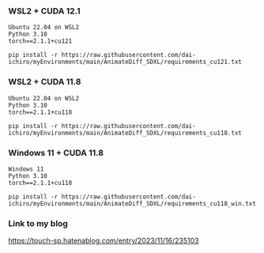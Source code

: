 ### WSL2 + CUDA 12.1
~~~
Ubuntu 22.04 on WSL2
Python 3.10
torch==2.1.1+cu121
~~~

~~~
pip install -r https://raw.githubusercontent.com/dai-ichiro/myEnvironments/main/AnimateDiff_SDXL/requirements_cu121.txt
~~~

### WSL2 + CUDA 11.8
~~~
Ubuntu 22.04 on WSL2
Python 3.10
torch==2.1.1+cu118
~~~

~~~
pip install -r https://raw.githubusercontent.com/dai-ichiro/myEnvironments/main/AnimateDiff_SDXL/requirements_cu118.txt
~~~

### Windows 11 + CUDA 11.8
~~~
Windows 11
Python 3.10
torch==2.1.1+cu118
~~~

~~~
pip install -r https://raw.githubusercontent.com/dai-ichiro/myEnvironments/main/AnimateDiff_SDXL/requirements_cu118_win.txt
~~~

### Link to my blog
https://touch-sp.hatenablog.com/entry/2023/11/16/235103
